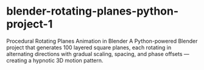 # blender-rotating-planes-python-project-1
Procedural Rotating Planes Animation in Blender A Python-powered Blender project that generates 100 layered square planes, each rotating in alternating directions with gradual scaling, spacing, and phase offsets — creating a hypnotic 3D motion pattern.
